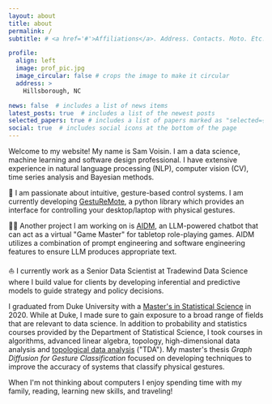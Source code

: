 ```yaml
---
layout: about
title: about
permalink: /
subtitle: # <a href='#'>Affiliations</a>. Address. Contacts. Moto. Etc.

profile:
  align: left
  image: prof_pic.jpg
  image_circular: false # crops the image to make it circular
  address: >
    Hillsborough, NC

news: false  # includes a list of news items
latest_posts: true  # includes a list of the newest posts
selected_papers: true # includes a list of papers marked as "selected={true}"
social: true  # includes social icons at the bottom of the page
---
```


Welcome to my website! My name is Sam Voisin. I am a data science, machine learning and software design professional. I have extensive experience in natural language processing (NLP), computer vision (CV), time series analysis and Bayesian methods.

🦾 I am passionate about intuitive, gesture-based control systems. I am currently developing [GestuReMote](https://github.com/samvoisin/gesture-control), a python library which provides an interface for controlling your desktop/laptop with physical gestures.

🧙‍♂️ Another project I am working on is [AIDM](https://github.com/samvoisin/ai-dungeon-master), an LLM-powered chatbot that can act as a virtual "Game Master" for tabletop role-playing games. AIDM utilizes a combination of prompt engineering and software engineering features to ensure LLM produces appropriate text.

⛵️ I currently work as a Senior Data Scientist at Tradewind Data Science where I build value for clients by developing inferential and predictive models to guide strategy and policy decisions.

I graduated from Duke University with a [Master's in Statistical Science](https://stat.duke.edu/) in 2020. While at Duke, I made sure to gain exposure to a broad range of fields that are relevant to data science. In addition to probability and statistics courses provided by the Department of Statistical Science, I took courses in algorithms, advanced linear algebra, topology, high-dimensional data analysis and [topological data analysis](https://en.wikipedia.org/wiki/Topological_data_analysis) ("TDA"). My master's thesis *Graph Diffusion for Gesture Classification* focused on developing techniques to improve the accuracy of systems that classify physical gestures.

When I'm not thinking about computers I enjoy spending time with my family, reading, learning new skills, and traveling!
